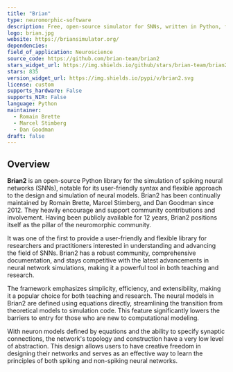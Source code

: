 ```yaml
---
title: "Brian"
type: neuromorphic-software
description: Free, open-source simulator for SNNs, written in Python, focusing on ease of use and flexibility.
logo: brian.jpg
website: https://briansimulator.org/
dependencies: 
field_of_application: Neuroscience
source_code: https://github.com/brian-team/brian2
stars_widget_url: https://img.shields.io/github/stars/brian-team/brian2.svg?style=social
stars: 835
version_widget_url: https://img.shields.io/pypi/v/brian2.svg
license: custom
supports_hardware: False
supports_NIR: False
language: Python
maintainer: 
  - Romain Brette
  - Marcel Stimberg
  - Dan Goodman 
draft: false
---
```


## Overview
**Brian2** is an open-source Python library for the simulation of spiking neural networks (SNNs), notable for its user-friendly syntax and flexible approach to the design and
simulation of neural models. Brian2 has been continually maintained by Romain Brette, Marcel Stimberg, and Dan Goodman since 2012. They heavily encourage and support community
contributions and involvement. Having been publicly available for 12 years, Brian2 positions itself as the pillar of the neuromorphic community.

It was one of the first to provide a user-friendly and flexible library for researchers and practitioners interested in understanding and advancing the field of SNNs. Brian2 has a 
robust community, comprehensive documentation, and stays competitive with the latest advancements in neural network simulations, making it a powerful tool in both teaching and research.

The framework emphasizes simplicity, efficiency, and extensibility, making it a popular choice for both teaching and research. The neural models in Brian2 are defined using equations
directly, streamlining the transition from theoretical models to simulation code. This feature significantly lowers the barriers to entry for those who are new to computational modeling.

With neuron models defined by equations and the ability to specify synaptic connections, the network's topology and construction have a very low level of abstraction. This design
allows users to have creative freedom in designing their networks and serves as an effective way to learn the principles of both spiking and non-spiking neural networks.

